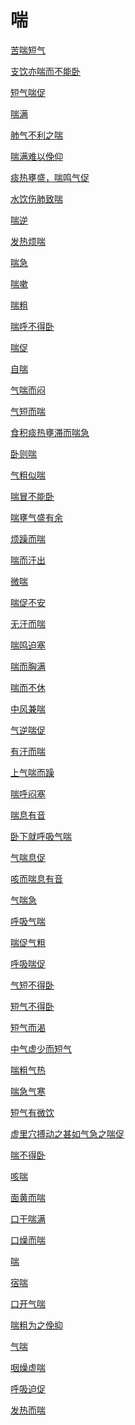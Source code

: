 # 喘[苦喘短气](https://www.gmzyjc.com/search/result?wd=苦喘短气)[支饮亦喘而不能卧](https://www.gmzyjc.com/search/result?wd=支饮亦喘而不能卧)[短气喘促](https://www.gmzyjc.com/search/result?wd=短气喘促)[喘满](https://www.gmzyjc.com/search/result?wd=喘满)[肺气不利之喘](https://www.gmzyjc.com/search/result?wd=肺气不利之喘)[喘满难以俛仰](https://www.gmzyjc.com/search/result?wd=喘满难以俛仰)[痰热壅盛，喘鸣气促](https://www.gmzyjc.com/search/result?wd=痰热壅盛，喘鸣气促)[水饮伤肺致喘](https://www.gmzyjc.com/search/result?wd=水饮伤肺致喘)[喘逆](https://www.gmzyjc.com/search/result?wd=喘逆)[发热烦喘](https://www.gmzyjc.com/search/result?wd=发热烦喘)[喘急](https://www.gmzyjc.com/search/result?wd=喘急)[喘嗽](https://www.gmzyjc.com/search/result?wd=喘嗽)[喘粗](https://www.gmzyjc.com/search/result?wd=喘粗)[喘呼不得卧](https://www.gmzyjc.com/search/result?wd=喘呼不得卧)[喘促](https://www.gmzyjc.com/search/result?wd=喘促)[自喘](https://www.gmzyjc.com/search/result?wd=自喘)[气喘而闷](https://www.gmzyjc.com/search/result?wd=气喘而闷)[气短而喘](https://www.gmzyjc.com/search/result?wd=气短而喘)[食积痰热壅滞而喘急](https://www.gmzyjc.com/search/result?wd=食积痰热壅滞而喘急)[卧则喘](https://www.gmzyjc.com/search/result?wd=卧则喘)[气粗似喘](https://www.gmzyjc.com/search/result?wd=气粗似喘)[喘冒不能卧](https://www.gmzyjc.com/search/result?wd=喘冒不能卧)[喘壅气盛有余](https://www.gmzyjc.com/search/result?wd=喘壅气盛有余)[烦躁而喘](https://www.gmzyjc.com/search/result?wd=烦躁而喘)[喘而汗出](https://www.gmzyjc.com/search/result?wd=喘而汗出)[微喘](https://www.gmzyjc.com/search/result?wd=微喘)[喘促不安](https://www.gmzyjc.com/search/result?wd=喘促不安)[无汗而喘](https://www.gmzyjc.com/search/result?wd=无汗而喘)[喘鸣迫塞](https://www.gmzyjc.com/search/result?wd=喘鸣迫塞)[喘而胸满](https://www.gmzyjc.com/search/result?wd=喘而胸满)[喘而不休](https://www.gmzyjc.com/search/result?wd=喘而不休)[中风兼喘](https://www.gmzyjc.com/search/result?wd=中风兼喘)[气逆喘促](https://www.gmzyjc.com/search/result?wd=气逆喘促)[有汗而喘](https://www.gmzyjc.com/search/result?wd=有汗而喘)[上气喘而躁](https://www.gmzyjc.com/search/result?wd=上气喘而躁)[喘呼闷塞](https://www.gmzyjc.com/search/result?wd=喘呼闷塞)[喘息有音](https://www.gmzyjc.com/search/result?wd=喘息有音)[卧下就呼吸气喘](https://www.gmzyjc.com/search/result?wd=卧下就呼吸气喘)[气喘息促](https://www.gmzyjc.com/search/result?wd=气喘息促)[咳而喘息有音](https://www.gmzyjc.com/search/result?wd=咳而喘息有音)[气喘急](https://www.gmzyjc.com/search/result?wd=气喘急)[呼吸气喘](https://www.gmzyjc.com/search/result?wd=呼吸气喘)[喘促气粗](https://www.gmzyjc.com/search/result?wd=喘促气粗)[呼吸喘促](https://www.gmzyjc.com/search/result?wd=呼吸喘促)[气短不得卧](https://www.gmzyjc.com/search/result?wd=气短不得卧)[短气不得卧](https://www.gmzyjc.com/search/result?wd=短气不得卧)[短气而渴](https://www.gmzyjc.com/search/result?wd=短气而渴)[中气虚少而短气](https://www.gmzyjc.com/search/result?wd=中气虚少而短气)[喘粗气热](https://www.gmzyjc.com/search/result?wd=喘粗气热)[喘急气寒](https://www.gmzyjc.com/search/result?wd=喘急气寒)[短气有微饮](https://www.gmzyjc.com/search/result?wd=短气有微饮)[虚里穴搏动之甚如气急之喘促](https://www.gmzyjc.com/search/result?wd=虚里穴搏动之甚如气急之喘促)[喘不得卧](https://www.gmzyjc.com/search/result?wd=喘不得卧)[咳喘](https://www.gmzyjc.com/search/result?wd=咳喘)[面黄而喘](https://www.gmzyjc.com/search/result?wd=面黄而喘)[口干喘满](https://www.gmzyjc.com/search/result?wd=口干喘满)[口燥而喘](https://www.gmzyjc.com/search/result?wd=口燥而喘)[喘](https://www.gmzyjc.com/search/result?wd=喘)[宿喘](https://www.gmzyjc.com/search/result?wd=宿喘)[口开气喘](https://www.gmzyjc.com/search/result?wd=口开气喘)[喘粗为之俛抑](https://www.gmzyjc.com/search/result?wd=喘粗为之俛抑)[气喘](https://www.gmzyjc.com/search/result?wd=气喘)[咽燥虚喘](https://www.gmzyjc.com/search/result?wd=咽燥虚喘)[呼吸迫促](https://www.gmzyjc.com/search/result?wd=呼吸迫促)[发热而喘](https://www.gmzyjc.com/search/result?wd=发热而喘)